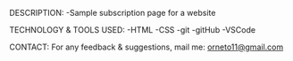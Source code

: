 DESCRIPTION:
	-Sample subscription page for a website


TECHNOLOGY & TOOLS USED:
	-HTML
	-CSS
	-git
	-gitHub
	-VSCode
	


CONTACT:
For any feedback & suggestions,
mail me: orneto11@gmail.com
